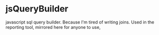 # jsQueryBuilder
javascript sql query builder. Because I'm tired of writing joins. Used in the reporting tool, mirrored here for anyone to use,

